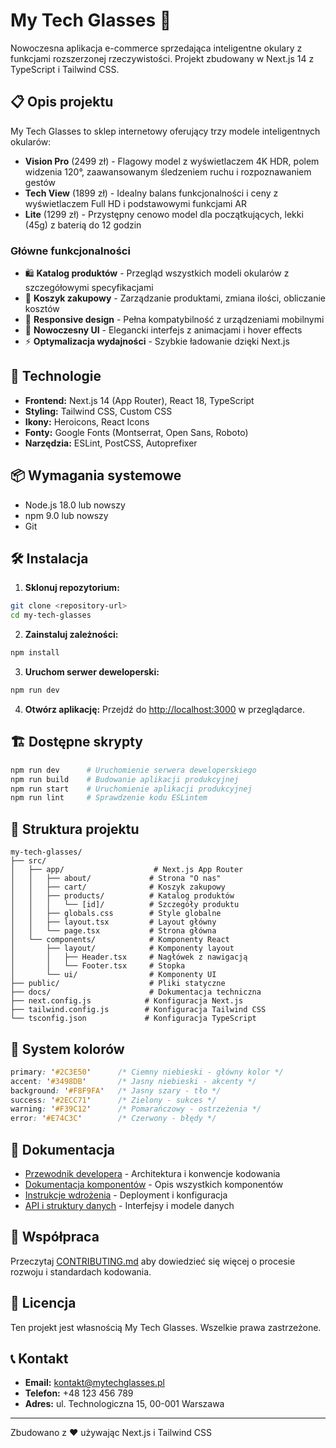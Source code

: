 # My Tech Glasses 🥽

Nowoczesna aplikacja e-commerce sprzedająca inteligentne okulary z funkcjami rozszerzonej rzeczywistości. Projekt zbudowany w Next.js 14 z TypeScript i Tailwind CSS.

## 📋 Opis projektu

My Tech Glasses to sklep internetowy oferujący trzy modele inteligentnych okularów:

- **Vision Pro** (2499 zł) - Flagowy model z wyświetlaczem 4K HDR, polem widzenia 120°, zaawansowanym śledzeniem ruchu i rozpoznawaniem gestów
- **Tech View** (1899 zł) - Idealny balans funkcjonalności i ceny z wyświetlaczem Full HD i podstawowymi funkcjami AR
- **Lite** (1299 zł) - Przystępny cenowo model dla początkujących, lekki (45g) z baterią do 12 godzin

### Główne funkcjonalności

- 🛍️ **Katalog produktów** - Przegląd wszystkich modeli okularów z szczegółowymi specyfikacjami
- 🛒 **Koszyk zakupowy** - Zarządzanie produktami, zmiana ilości, obliczanie kosztów
- 📱 **Responsive design** - Pełna kompatybilność z urządzeniami mobilnymi
- 🎨 **Nowoczesny UI** - Elegancki interfejs z animacjami i hover effects
- ⚡ **Optymalizacja wydajności** - Szybkie ładowanie dzięki Next.js

## 🚀 Technologie

- **Frontend:** Next.js 14 (App Router), React 18, TypeScript
- **Styling:** Tailwind CSS, Custom CSS
- **Ikony:** Heroicons, React Icons  
- **Fonty:** Google Fonts (Montserrat, Open Sans, Roboto)
- **Narzędzia:** ESLint, PostCSS, Autoprefixer

## 📦 Wymagania systemowe

- Node.js 18.0 lub nowszy
- npm 9.0 lub nowszy
- Git

## 🛠️ Instalacja

1. **Sklonuj repozytorium:**
```bash
git clone <repository-url>
cd my-tech-glasses
```

2. **Zainstaluj zależności:**
```bash
npm install
```

3. **Uruchom serwer deweloperski:**
```bash
npm run dev
```

4. **Otwórz aplikację:**
Przejdź do [http://localhost:3000](http://localhost:3000) w przeglądarce.

## 🏗️ Dostępne skrypty

```bash
npm run dev      # Uruchomienie serwera deweloperskiego
npm run build    # Budowanie aplikacji produkcyjnej
npm run start    # Uruchomienie aplikacji produkcyjnej
npm run lint     # Sprawdzenie kodu ESLintem
```

## 📁 Struktura projektu

```
my-tech-glasses/
├── src/
│   ├── app/                    # Next.js App Router
│   │   ├── about/             # Strona "O nas"
│   │   ├── cart/              # Koszyk zakupowy
│   │   ├── products/          # Katalog produktów
│   │   │   └── [id]/          # Szczegóły produktu
│   │   ├── globals.css        # Style globalne
│   │   ├── layout.tsx         # Layout główny
│   │   └── page.tsx           # Strona główna
│   └── components/            # Komponenty React
│       ├── layout/            # Komponenty layout
│       │   ├── Header.tsx     # Nagłówek z nawigacją
│       │   └── Footer.tsx     # Stopka
│       └── ui/                # Komponenty UI
├── public/                    # Pliki statyczne
├── docs/                      # Dokumentacja techniczna
├── next.config.js            # Konfiguracja Next.js
├── tailwind.config.js        # Konfiguracja Tailwind CSS
└── tsconfig.json             # Konfiguracja TypeScript
```

## 🎨 System kolorów

```css
primary: '#2C3E50'      /* Ciemny niebieski - główny kolor */
accent: '#3498DB'       /* Jasny niebieski - akcenty */
background: '#F8F9FA'   /* Jasny szary - tło */
success: '#2ECC71'      /* Zielony - sukces */
warning: '#F39C12'      /* Pomarańczowy - ostrzeżenia */
error: '#E74C3C'        /* Czerwony - błędy */
```

## 📖 Dokumentacja

- [Przewodnik developera](docs/DEVELOPMENT.md) - Architektura i konwencje kodowania
- [Dokumentacja komponentów](docs/COMPONENTS.md) - Opis wszystkich komponentów
- [Instrukcje wdrożenia](docs/DEPLOYMENT.md) - Deployment i konfiguracja
- [API i struktury danych](docs/API.md) - Interfejsy i modele danych

## 🤝 Współpraca

Przeczytaj [CONTRIBUTING.md](CONTRIBUTING.md) aby dowiedzieć się więcej o procesie rozwoju i standardach kodowania.

## 📄 Licencja

Ten projekt jest własnością My Tech Glasses. Wszelkie prawa zastrzeżone.

## 📞 Kontakt

- **Email:** kontakt@mytechglasses.pl
- **Telefon:** +48 123 456 789
- **Adres:** ul. Technologiczna 15, 00-001 Warszawa

---

Zbudowano z ❤️ używając Next.js i Tailwind CSS